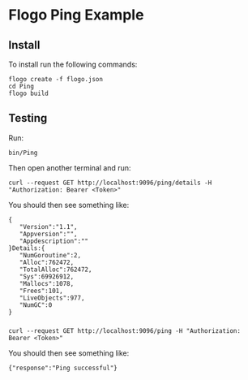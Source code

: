 # Flogo Ping Example

## Install

To install run the following commands:
```
flogo create -f flogo.json
cd Ping
flogo build
```

## Testing

Run:
```
bin/Ping
```

Then open another terminal and run:
```
curl --request GET http://localhost:9096/ping/details -H "Authorization: Bearer <Token>"
```

You should then see something like:
```
{
   "Version":"1.1",
   "Appversion":"",
   "Appdescription":""
}Details:{
   "NumGoroutine":2,
   "Alloc":762472,
   "TotalAlloc":762472,
   "Sys":69926912,
   "Mallocs":1078,
   "Frees":101,
   "LiveObjects":977,
   "NumGC":0
}
```
#####
```
curl --request GET http://localhost:9096/ping -H "Authorization: Bearer <Token>"
```

You should then see something like:
```
{"response":"Ping successful"}
```
